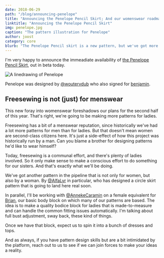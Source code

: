 ```yaml
---
date: 2018-06-29
path: "/blog/announcing-penelope"
title: "Announcing the Penelope Pencil Skirt; And our womenswear roadmap"
linktitle: "Announcing the Penelope Pencil Skirt"
img: penelope.jpg
caption: "The pattern illustration for Penelope"
author: joost
category: core
blurb: "The Penelope Pencil skirt is a new pattern, but we've got more womenswear plans"
---
```

I'm very happy to announce the immeadiate availability of 
[the Penelope Pencil Skirt](/patterns/penelope), out in beta today. 

![A linedrawing of Penelope](/img/patterns/penelope/linedrawing.svg)

Penelope was designed by
[@woutervdub](/users/woutervdub) who also signed for [benjamin](/patterns/benjamin).

## Freesewing is not (just) for menswear

This new foray into womenswear foreshadows our plans for the second half of this year. 
That's right, we're going to be making more patterns for ladies.

Freesewing has a bit of a menswear reputation, 
since historically we've had a lot more patterns for men than for ladies. 
But that doesn't mean women are second-class citizens here. 
It's just a side-effect of how this project was historically run by a man. 
Can you blame a brother for designing patterns he'd like to wear himself?

Today, freesewing is a communal effort, and there's plenty of ladies involved. 
So it only make sense to make a conscious effort to do something for our sisters. 
And that's exactly what we'll be doing.

We've got another pattern in the pipeline that is not only for women, but also by a woman. 
By [@AlfaLyr](/users/alfalyr) in particular, who has designed a circle skirt pattern that
is going to land here real soon.

In parallel, I'll be working with [@AnnekeCaramin](/users/annekecaramin) on a female equivalent for 
[Brian](/patterns/brian), our basic body block on which many of our patterns are based.
The idea is to make a quality bodice block for ladies that is made-to-measure and 
can handle the common fitting issues automatically. I'm talking about full bust adjustment, sway back, these kind of things.

Once we have that block, expect us to spin it into a bunch of dresses and tops. 

And as always, if you have pattern design skills but are a bit intimidated by the platform,
reach out to us to see if we can join forces to make your ideas a reality.
